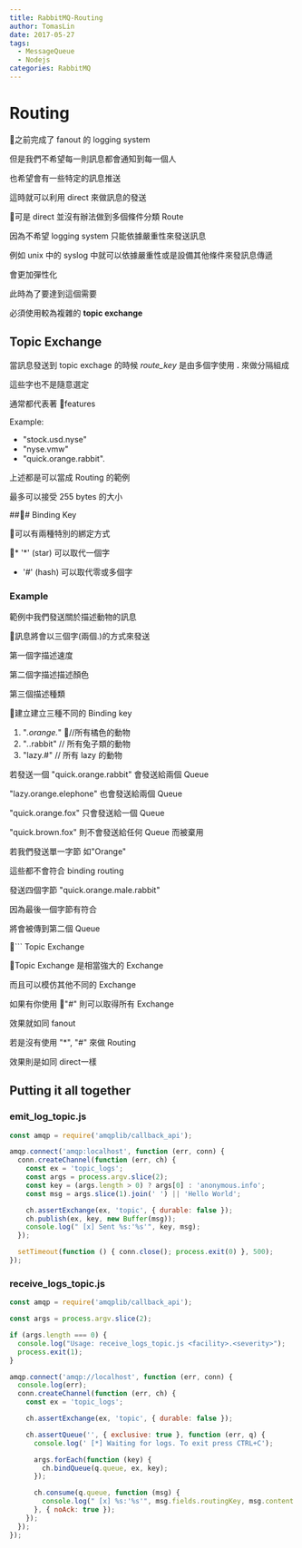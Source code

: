 ```yaml
---
title: RabbitMQ-Routing
author: TomasLin
date: 2017-05-27
tags:
  - MessageQueue
  - Nodejs
categories: RabbitMQ
---
```


# Routing

之前完成了 fanout 的 logging system

但是我們不希望每一則訊息都會通知到每一個人

也希望會有一些特定的訊息推送

這時就可以利用 direct 來做訊息的發送

可是 direct 並沒有辦法做到多個條件分類 Route

因為不希望 logging system 只能依據嚴重性來發送訊息

例如 unix 中的 syslog 中就可以依據嚴重性或是設備其他條件來發訊息傳遞

會更加彈性化

此時為了要達到這個需要

必須使用較為複雜的 **topic exchange**

## Topic Exchange

當訊息發送到 topic exchage 的時候 *route_key* 是由多個字使用 **.** 來做分隔組成

這些字也不是隨意選定

通常都代表著 features

Example:

* "stock.usd.nyse"
* "nyse.vmw"
* "quick.orange.rabbit".

上述都是可以當成 Routing 的範例

最多可以接受 255 bytes 的大小

### Binding Key

可以有兩種特別的綁定方式

* '*' (star) 可以取代一個字
* '#' (hash) 可以取代零或多個字

### Example

範例中我們發送關於描述動物的訊息

訊息將會以三個字(兩個.)的方式來發送

第一個字描述速度

第二個字描述描述顏色

第三個描述種類

建立建立三種不同的 Binding key

1.  "*.orange.*" //所有橘色的動物
2. "*.*.rabbit" // 所有兔子類的動物
3. "lazy.#" // 所有 lazy 的動物

若發送一個 "quick.orange.rabbit" 會發送給兩個 Queue

"lazy.orange.elephone" 也會發送給兩個 Queue

"quick.orange.fox" 只會發送給一個 Queue

"quick.brown.fox" 則不會發送給任何 Queue 而被棄用

若我們發送單一字節 如"Orange" 

這些都不會符合 binding routing

發送四個字節 "quick.orange.male.rabbit"

因為最後一個字節有符合

將會被傳到第二個 Queue

```
Topic  Exchange

Topic Exchange 是相當強大的 Exchange

而且可以模仿其他不同的 Exchange

如果有你使用 "#" 則可以取得所有 Exchange 

效果就如同 fanout

若是沒有使用 "*", "#" 來做 Routing

效果則是如同 direct一樣

## Putting it all together

### emit_log_topic.js

```js
const amqp = require('amqplib/callback_api');

amqp.connect('amqp:localhost', function (err, conn) {
  conn.createChannel(function (err, ch) {
    const ex = 'topic_logs';
    const args = process.argv.slice(2);
    const key = (args.length > 0) ? args[0] : 'anonymous.info';
    const msg = args.slice(1).join(' ') || 'Hello World';

    ch.assertExchange(ex, 'topic', { durable: false });
    ch.publish(ex, key, new Buffer(msg));
    console.log(" [x] Sent %s:'%s'", key, msg);
  });

  setTimeout(function () { conn.close(); process.exit(0) }, 500);
});
```

### receive_logs_topic.js

```js
const amqp = require('amqplib/callback_api');

const args = process.argv.slice(2);

if (args.length === 0) {
  console.log("Usage: receive_logs_topic.js <facility>.<severity>");
  process.exit(1);
}

amqp.connect('amqp://localhost', function (err, conn) {
  console.log(err);
  conn.createChannel(function (err, ch) {
    const ex = 'topic_logs';

    ch.assertExchange(ex, 'topic', { durable: false });

    ch.assertQueue('', { exclusive: true }, function (err, q) {
      console.log(' [*] Waiting for logs. To exit press CTRL+C');

      args.forEach(function (key) {
        ch.bindQueue(q.queue, ex, key);
      });

      ch.consume(q.queue, function (msg) {
        console.log(" [x] %s:'%s'", msg.fields.routingKey, msg.content.toString());
      }, { noAck: true });
    });
  });
});
```
